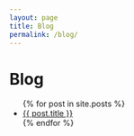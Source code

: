 ```yaml
---
layout: page
title: Blog
permalink: /blog/
---
```



# Blog
<ul>
  {% for post in site.posts %}
  <li><a href="{{ post.url }}">{{ post.title }}</a></li>
  {% endfor %}
</ul>
